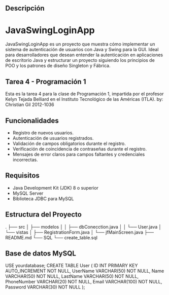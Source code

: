 
## Descripción
# JavaSwingLoginApp
JavaSwingLoginApp es un proyecto que muestra cómo implementar un sistema de autenticación de usuarios con Java y Swing para la GUI. Ideal para desarrolladores que desean entender la autenticación en aplicaciones de escritorio Java y estructurar un proyecto siguiendo los principios de POO y los patrones de diseño Singleton y Fábrica.

## Tarea 4 - Programación 1
Esta es la tarea 4 para la clase de Programación 1, impartida por el profesor Kelyn Tejada Belliard en el Instituto Tecnológico de las Américas (ITLA).
by: Christian Gil 2012-1036

## Funcionalidades
- Registro de nuevos usuarios.
- Autenticación de usuarios registrados.
- Validación de campos obligatorios durante el registro.
- Verificación de coincidencia de contraseñas durante el registro.
- Mensajes de error claros para campos faltantes y credenciales incorrectas.

## Requisitos
- Java Development Kit (JDK) 8 o superior
- MySQL Server
- Biblioteca JDBC para MySQL

## Estructura del Proyecto
.
├── src
│ ├── modelos
│ │ ├── dbConecction.java
│ │ └── User.java
│ └── vistas
│ ├── RegistrationForm.java
│ └── jfMainScreen.java
├── README.md
└── SQL
└── create_table.sql

## Base de datos MySQL

USE yourdatabase;
CREATE TABLE User (
    ID INT PRIMARY KEY AUTO_INCREMENT NOT NULL,
    UserName VARCHAR(50) NOT NULL,
    Name VARCHAR(50) NOT NULL,
    LastName VARCHAR(50) NOT NULL,
    PhoneNumber VARCHAR(20) NOT NULL,
    Email VARCHAR(100) NOT NULL,
    Password VARCHAR(30) NOT NULL
);

